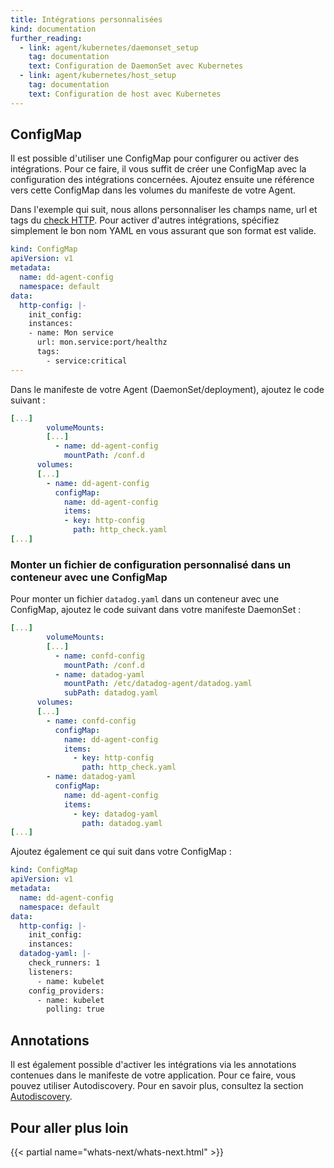 ```yaml
---
title: Intégrations personnalisées
kind: documentation
further_reading:
  - link: agent/kubernetes/daemonset_setup
    tag: documentation
    text: Configuration de DaemonSet avec Kubernetes
  - link: agent/kubernetes/host_setup
    tag: documentation
    text: Configuration de host avec Kubernetes
---
```

## ConfigMap

Il est possible d'utiliser une ConfigMap pour configurer ou activer des intégrations.
Pour ce faire, il vous suffit de créer une ConfigMap avec la configuration des intégrations concernées.
Ajoutez ensuite une référence vers cette ConfigMap dans les volumes du manifeste de votre Agent.

Dans l'exemple qui suit, nous allons personnaliser les champs name, url et tags du [check HTTP][1].
Pour activer d'autres intégrations, spécifiez simplement le bon nom YAML en vous assurant que son format est valide.

```yaml
kind: ConfigMap
apiVersion: v1
metadata:
  name: dd-agent-config
  namespace: default
data:
  http-config: |-
    init_config:
    instances:
    - name: Mon service
      url: mon.service:port/healthz
      tags:
        - service:critical
---
```
Dans le manifeste de votre Agent (DaemonSet/deployment), ajoutez le code suivant :
```yaml
[...]
        volumeMounts:
        [...]
          - name: dd-agent-config
            mountPath: /conf.d
      volumes:
      [...]
        - name: dd-agent-config
          configMap:
            name: dd-agent-config
            items:
            - key: http-config
              path: http_check.yaml
[...]
```

### Monter un fichier de configuration personnalisé dans un conteneur avec une ConfigMap

Pour monter un fichier `datadog.yaml` dans un conteneur avec une ConfigMap, ajoutez le code suivant dans votre manifeste DaemonSet :

```yaml
[...]
        volumeMounts:
        [...]
          - name: confd-config
            mountPath: /conf.d
          - name: datadog-yaml
            mountPath: /etc/datadog-agent/datadog.yaml
            subPath: datadog.yaml
      volumes:
      [...]
        - name: confd-config
          configMap:
            name: dd-agent-config
            items:
              - key: http-config
                path: http_check.yaml
        - name: datadog-yaml
          configMap:
            name: dd-agent-config
            items:
              - key: datadog-yaml
                path: datadog.yaml 
[...]
```

Ajoutez également ce qui suit dans votre ConfigMap :

```yaml
kind: ConfigMap
apiVersion: v1
metadata:
  name: dd-agent-config
  namespace: default
data:
  http-config: |-
    init_config:
    instances:
  datadog-yaml: |-
    check_runners: 1
    listeners:
      - name: kubelet
    config_providers:
      - name: kubelet
        polling: true
```


## Annotations

Il est également possible d'activer les intégrations via les annotations contenues dans le manifeste de votre application.
Pour ce faire, vous pouvez utiliser Autodiscovery. Pour en savoir plus, consultez la section [Autodiscovery][2].

## Pour aller plus loin

{{< partial name="whats-next/whats-next.html" >}}

[1]: /fr/integrations/http_check
[2]: /fr/agent/autodiscovery